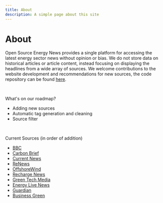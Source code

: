 ```yaml
---
title: About
description: A simple page about this site
---
```


# About

Open Source Energy News provides a single platform for accessing the latest energy sector news without opinion or bias. We do not store data on historical articles or article content, instead focusing on displaying the headlines from a wide array of sources. We welcome contributions to the website development and recommendations for new sources, the code repository can be found [here](https://github.com/AyrtonB/Energy-News-Site).

<br>

What's on our roadmap?

- Adding new sources
- Automatic tag generation and cleaning
- Source filter

<br>

Current Sources (in order of addition)

- [BBC](https://www.bbc.co.uk/news)
- [Carbon Brief](https://www.carbonbrief.org/)
- [Current News](https://www.current-news.co.uk)
- [ReNews](https://renews.biz/)
- [OffshoreWind](https://www.offshorewind.biz/)
- [Recharge News](https://www.rechargenews.com/)
- [Green Tech Media](https://www.greentechmedia.com/)
- [Energy Live News](https://www.energylivenews.com/)
- [Guardian](https://www.theguardian.com/uk)
- [Business Green](https://www.businessgreen.com/)
